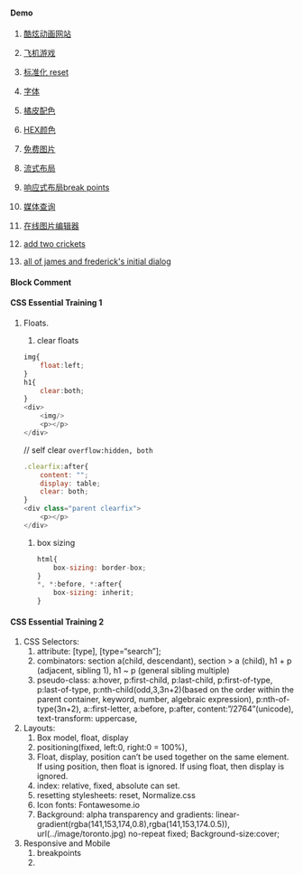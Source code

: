 #### Demo
1. [酷炫动画网站](https://tympanus.net/codrops/css_reference/)
1. [飞机游戏](https://tympanus.net/Tutorials/TheAviator/part1.html) 
1. [标准化 reset](https://necolas.github.io/normalize.css/)
1. [字体](https://fontawesome.com/)
1. [橘皮配色](http://colours.neilorangepeel.com/)
1. [HEX颜色](https://rgb.to/)
1. [免费图片](https://unsplash.com)
1. [流式布局](http://www.liquidapsive.com/)
1. [响应式布局break points](https://gs.statcounter.com/screen-resolution-stats)
1. [媒体查询](https://tympanus.net/codrops/css_reference/media-queries/) 
1. [在线图片编辑器](https://pixlr.com/editor/)

1. [add two crickets]()
2. [all of james and frederick's initial dialog]()

#### Block Comment

#### CSS Essential Training 1
1. Floats.
    1. clear floats
    ```javascript
    img{
        float:left;
    }
    h1{
        clear:both;
    }
    <div>
        <img/>
        <p></p>
    </div> 
    ```
    // self clear
    `overflow:hidden, both`

    ```javascript
    .clearfix:after{
        content: "";
        display: table;
        clear: both;
    }
    <div class="parent clearfix">
        <p></p>
    </div>
    ```
    1. box sizing
        ```javascript
        html{
            box-sizing: border-box;
        }
        *, *:before, *:after{
            box-sizing: inherit;
        }
        ```



#### CSS Essential Training 2

1. CSS Selectors:
    1. attribute: [type], [type=“search”];
    1. combinators: section a(child, descendant), section > a (child), h1 + p (adjacent, sibling 1), h1 ~ p (general sibling multiple)
    1. pseudo-class: a:hover, p:first-child, p:last-child, p:first-of-type, p:last-of-type, p:nth-child(odd,3,3n+2)(based on the order within the parent container, keyword, number, algebraic expression), p:nth-of-type(3n+2), a::first-letter, a:before, p:after, content:”/2764”(unicode), text-transform: uppercase, 
2. Layouts: 
    1. Box model, float, display
    1. positioning(fixed, left:0, right:0 = 100%),
    1. Float, display, position can’t be used together on the same element.
If using position, then float is ignored.
If using float, then display is ignored.
    1. index: relative, fixed, absolute can set.
    1. resetting stylesheets: reset, Normalize.css
    1. Icon fonts: Fontawesome.io
    1. Background: alpha transparency and gradients: linear-gradient(rgba(141,153,174,0.8),rgba(141,153,174.0.5)), url(../image/toronto.jpg) no-repeat fixed;
Background-size:cover;
3. Responsive and Mobile
    1. breakpoints
    1. <link media=“screen and (max-width: 400px)” rel=“stylesheet” href=“mobile.css”>